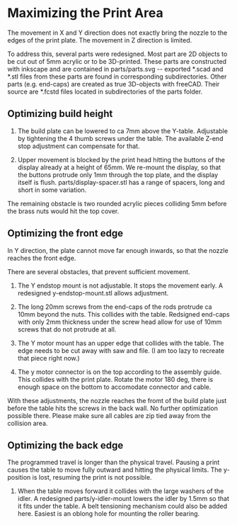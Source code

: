 Maximizing the Print Area
=========================

The movement in X and Y direction does not exactly bring the nozzle to the
edges of the print plate.
The movement in Z direction is limited.

To address this, several parts were redesigned. Most part are 2D objects to be cut out of 5mm acrylic or to be 3D-printed. These parts are constructed with inkscape and are contained in parts/parts.svg -- exported *.scad and *.stl files from these parts are found in corresponding subdirectories.
Other parts (e.g. end-caps) are created as true 3D-objects with freeCAD. Their source are *.fcstd files located in subdirectories of the parts folder.


Optimizing build height
-----------------------
1. The build plate can be lowered to ca 7mm above the Y-table. Adjustable by 
tightening the 4 thumb screws under the table. The available Z-end stop 
adjustment can compensate for that.

2. Upper movement is blocked by the print head hitting the buttons of the display already at a height of 65mm. We re-mount the display, so that the buttons protrude only 1mm through the top plate, and the display itself is flush. parts/display-spacer.stl has a range of spacers, long and short in some variation.

The remaining obstacle is two rounded acrylic pieces colliding 5mm before the brass nuts would hit the top cover.

Optimizing the front edge
-------------------------
In Y direction, the plate cannot move far enough inwards, so that the nozzle
reaches the front edge.

There are several obstacles, that prevent sufficient movement.

1. The Y endstop mount is not adjustable. It stops the movement early.
A redesigned y-endstop-mount.stl allows adjustment.

2. The long 20mm screws from the end-caps of the rods protrude ca 10mm beyond the nuts. This collides with the table.
Redsigned end-caps with only 2mm thickness under the screw head allow for use of 10mm screws that do not protrude at all.
  
3. The Y motor mount has an upper edge that collides with the table.
The edge needs to be cut away with saw and file. (I am too lazy to recreate that piece right now.)

4. The y motor connector is on the top according to the assembly guide. This collides with the print plate. Rotate the motor 180 deg, there is enough space on the bottom to accomodate connector and cable.

With these adjustments, the nozzle reaches the fromt of the build plate just
before the table hits the screws in the back wall. No further optimization
possible there. Please make sure all cables are zip tied away from the
collision area.

Optimizing the back edge
------------------------

The programmed travel is longer than the physical travel. Pausing a print causes the table to move fully outward and hitting the physical limits. The y-position is lost, resuming the print is not possible.

1. When the table moves forward it collides with the large washers of the idler.
A redesigned parts/y-idler-mount lowers the idler by 1.5mm so that it fits 
under the table. A belt tensioning mechanism could also be added here. Easiest is an oblong hole for mounting the roller bearing.


